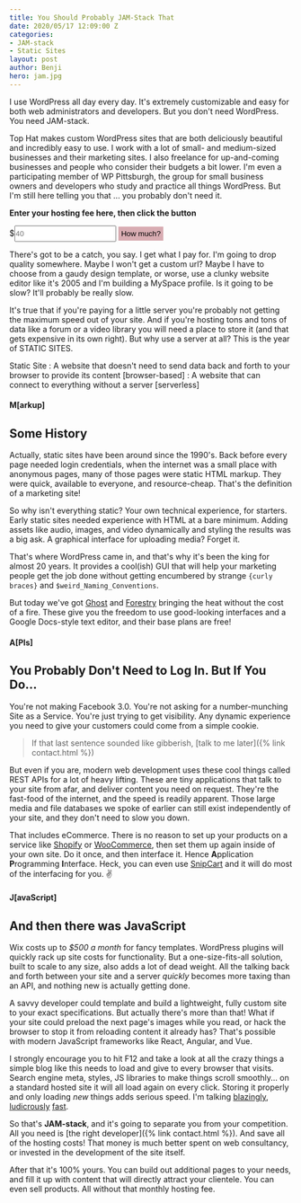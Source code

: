 ```yaml
---
title: You Should Probably JAM-Stack That
date: 2020/05/17 12:09:00 Z
categories:
- JAM-stack
- Static Sites
layout: post
author: Benji
hero: jam.jpg
---
```


I use WordPress all day every day. It's extremely customizable and easy for both web administrators and developers. But you don't need WordPress. You need JAM-stack.

Top Hat makes custom WordPress sites that are both deliciously beautiful and incredibly easy to use. I work with a lot of small- and medium-sized businesses and their marketing sites. I also freelance for up-and-coming businesses and people who consider their budgets a bit lower. I'm even a participating member of WP Pittsburgh, the group for small business owners and developers who study and practice all things WordPress. But I'm still here telling you that ... you probably don't need it.

**Enter your hosting fee here, then click the button**

$<input type="number" class='doesnt-matter' placeholder=40 style="padding: 5px 0;">
<button onclick="alert('Too much :(')" style="padding: 5px; border: none; background: #d8acb2;">How much?</button>

There's got to be a catch, you say. I get what I pay for. I'm going to drop quality somewhere. Maybe I won't get a custom url? Maybe I have to choose from a gaudy design template, or worse, use a clunky website editor like it's 2005 and I'm building a MySpace profile. Is it going to be slow? It'll probably be really slow.

It's true that if you're paying for a little server you're probably not getting the maximum speed out of your site. And if you're hosting tons and tons of data like a forum or a video library you will need a place to store it (and that gets expensive in its own right). But why use a server at all? This is the year of STATIC SITES.

Static Site
: A website that doesn't need to send data back and forth to your browser to provide its content [browser-based]
: A website that can connect to everything without a server [serverless]


#### M[arkup]

## Some History
Actually, static sites have been around since the 1990's. Back before every page needed login credentials, when the internet was a small place with anonymous pages, many of those pages were static HTML markup. They were quick, available to everyone, and resource-cheap. That's the definition of a marketing site!

So why isn't everything static? Your own technical experience, for starters. Early static sites needed experience with HTML at a bare minimum. Adding assets like audio, images, and video dynamically and styling the results was a big ask. A graphical interface for uploading media? Forget it.

That's where WordPress came in, and that's why it's been the king for almost 20 years. It provides a cool(ish) GUI that will help your marketing people get the job done without getting encumbered by strange `{curly braces}` and `$weird_Naming_Conventions`.

But today we've got [Ghost](https://ghost.org/) and [Forestry](https://forestry.io/) bringing the heat without the cost of a fire. These give you the freedom to use good-looking interfaces and a Google Docs-style text editor, and their base plans are free!

#### A[PIs]

## You Probably Don't Need to Log In. But If You Do...
You're not making Facebook 3.0. You're not asking for a number-munching Site as a Service. You're just trying to get visibility. Any dynamic experience you need to give your customers could come from a simple cookie.

> If that last sentence sounded like gibberish, [talk to me later]({% link contact.html %})

But even if you are, modern web development uses these cool things called REST APIs for a lot of heavy lifting. These are tiny applications that talk to your site from afar, and deliver content you need on request. They're the fast-food of the internet, and the speed is readily apparent. Those large media and file databases we spoke of earlier can still exist independently of your site, and they don't need to slow you down.

That includes eCommerce. There is no reason to set up your products on a service like [Shopify](https://shopify.dev/docs/admin-api/rest/reference) or [WooCommerce](https://woocommerce.github.io/woocommerce-rest-api-docs/#introduction), then set them up again inside of your own site. Do it once, and then interface it. Hence **A**pplication **P**rogramming **I**nterface. Heck, you can even use [SnipCart](https://snipcart.com/) and it will do most of the interfacing for you. ✌️


#### J[avaScript]
## And then there was JavaScript
Wix costs up to *$500 a month* for fancy templates. WordPress plugins will quickly rack up site costs for functionality. But a one-size-fits-all solution, built to scale to any size, also adds a lot of dead weight. All the talking back and forth between your site and a server *quickly* becomes more taxing than an API, and nothing new is actually getting done.

A savvy developer could template and build a lightweight, fully custom site to your exact specifications. But actually there's more than that! What if your site could preload the next page's images while you read, or hack the browser to stop it from reloading content it already has? That's possible with modern JavaScript frameworks like React, Angular, and Vue.

I strongly encourage you to hit F12 and take a look at all the crazy things a simple blog like this needs to load and give to every browser that visits. Search engine meta, styles, JS libraries to make things scroll smoothly... on a standard hosted site it will all load again on every click. Storing it properly and only loading *new* things adds serious speed. I'm talking [blazingly](https://www.shopflamingo.com), [ludicrously](https://ca.braun.com/en-ca) [fast](https://airbnb.io/).


So that's **JAM-stack**, and it's going to separate you from your competition. All you need is [the right developer]({% link contact.html %}). And save all of the hosting costs! That money is much better spent on web consultancy, or invested in the development of the site itself.

After that it's 100% yours. You can build out additional pages to your needs, and fill it up with content that will directly attract your clientele. You can even sell products. All without that monthly hosting fee.